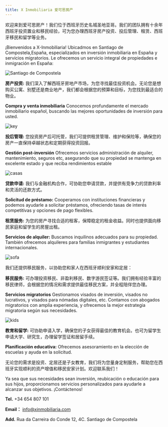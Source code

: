 ```yaml
---
title: X Inmobiliaria 爱可思房产
---
```


欢迎来到爱可思房产！我们位于西班牙历史名城圣地亚哥。我们的团队拥有十余年西班牙投资置业和移民经验，可为您办理西班牙房产投资、投后管理、租赁、西班牙移民和留学等业务。

¡Bienvenidos a X-Inmobiliaria! Ubicadmos en Santiago de Compostela,España, especializados en inversión inmobiliaria en España y servicios migratorios. Le ofrecemos un servicio integral de propiedades e inmigración en España:

![Santiago de Compostela](https://github.com/allspanish/X-Inmobiliaria/raw/团队介绍/IMG_9735.jpg)


**房产投资:** 我们深入了解西班牙房地产市场，为您寻找最佳投资机会。无论您是想购买公寓、别墅还是商业地产，我们都会根据您的预算和目标，为您找到最适合的物业。

**Compra y venta inmobiliaria** Conocemos profundamente el mercado inmobiliario español, buscando las mejores oportunidades de inversión para usted. 

![key](https://github.com/allspanish/X-Inmobiliaria/raw/main/images/infinite-views-XkpuSnWMQu4-unsplash.jpg)

**投后管理:** 您投资房产后可托管，我们可提供租赁管理、维护和保险等，确保您的房产一直保持卓越状态和定期获得投资回报。

**Gestión post-inversión** Ofrecemos servicios administración de alquiler, mantenimiento, seguros etc, asegurando que su propiedad se mantenga en excelente estado y que reciba rendimientos estable

![casas](https://github.com/allspanish/X-Inmobiliaria/raw/main/images/tom-rumble-7lvzopTxjOU-unsplash.jpg)

**贷款申请:** 我们与金融机构合作，可协助您申请贷款，并提供有竞争力的贷款利率和灵活的还款方式。

**Solicitud de préstamo:** Cooperamos con instituciones financieras y podemos ayudarle a solicitar préstamos, ofreciendo tasas de interés competitivas y opciones de pago flexibles.

**租赁服务:** 为您的房产寻找合适的租客，保障稳定的租金收益。同时也提供面向移民家庭和留学生的房屋出租。

**Servicios de alquiler:** Buscamos inquilinos adecuados para su propiedad. También ofrecemos alquileres para familias inmigrantes y estudiantes internacionales.

![sofa](https://github.com/allspanish/X-Inmobiliaria/raw/main/images/nathan-fertig-FBXuXp57eM0-unsplash.jpg)

我们还提供移民服务，以协助您和家人在西班牙顺利安家和定居：

**移民服务:** 可办理投资移民、非盈利移民、数字游民签证等。我们拥有经验丰富的移民律师，会根据您的情况和需求提供最佳移民方案，并全程陪伴您办理。

**Servicios migratorios** Gestionamos visados de inversión, visados no lucrativos, y visados para nómadas digitales, etc. Contamos con abogados migratorios con amplia experiencia, y ofrecemos la mejor estrategia migratoria según sus necesidades.

![kids](https://github.com/allspanish/X-Inmobiliaria/raw/main/images/bbc-creative-1w20Cysy1cg-unsplash.jpg)

**教育和留学:** 可协助申请入学，确保您的子女获得最佳的教育机会。也可为留学生申请大学、研究生，办理留学签证和居留手续。

**Planificación educativa:**  Ofrecemos asesoramiento en la elección de escuelas y ayuda en la solicitud. 


无论您的需求是投资、定居还是子女教育，我们将为您量身定制服务，帮助您在西班牙实现顺利的资产增值和移民安家计划。欢迎联系我们！

Ya sea que sus necesidades sean inversión, reubicación o educación para sus hijos, proporcionamos servicios personalizados para ayudarle a alcanzar sus objetivos. ¡Contáctenos!

**Tel.** +34 654 807 101

**Email：** info@xinmobiliaria.com

**Add.** Rua da Carreira do Conde 12, 4C. Santiago de Compostela 
